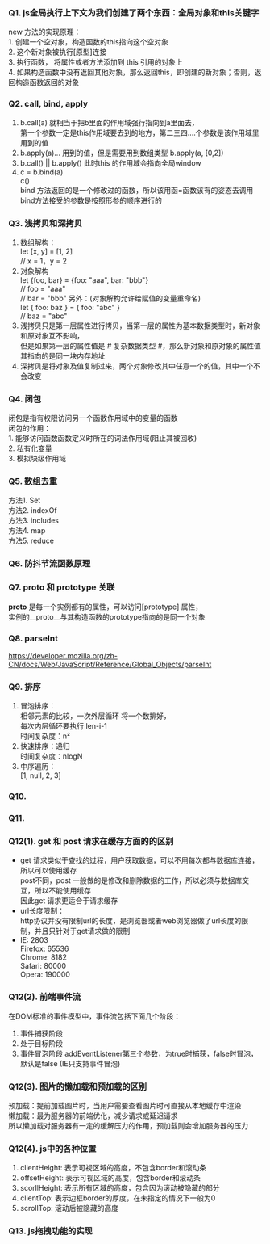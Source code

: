 ### Q1. js全局执行上下文为我们创建了两个东西：全局对象和this关键字
  new 方法的实现原理：  
    1. 创建一个空对象，构造函数的this指向这个空对象   
    2. 这个新对象被执行[原型]连接   
    3. 执行函数， 将属性或者方法添加到 this 引用的对象上   
    4. 如果构造函数中没有返回其他对象，那么返回this，即创建的新对象；否则，返回构造函数返回的对象    

### Q2. call, bind, apply
  1. b.call(a) 就相当于把b里面的作用域强行指向到a里面去，   
  第一个参数一定是this作用域要去到的地方，第二三四....个参数是该作用域里用到的值   
  2. b.apply(a)... 用到的值，但是需要用到数组类型   b.apply(a, [0,2])    
  3. b.call() || b.apply() 此时this 的作用域会指向全局window   
  4. c = b.bind(a)   
     c()   
     bind 方法返回的是一个修改过的函数，所以该用函=函数该有的姿态去调用   
     bind方法接受的参数是按照形参的顺序进行的  

### Q3. 浅拷贝和深拷贝
  1. 数组解构：  
    let [x, y] = [1, 2]   
    // x = 1，y = 2   
  2. 对象解构  
    let {foo, bar} = {foo: "aaa", bar: "bbb"}  
    // foo = "aaa"   
    // bar = "bbb"
    另外：(对象解构允许给赋值的变量重命名)   
    let { foo: baz } = { foo: "abc" }   
    // baz = "abc"   
  3. 浅拷贝只是第一层属性进行拷贝，当第一层的属性为基本数据类型时，新对象和原对象互不影响，   
     但是如果第一层的属性值是 # 复杂数据类型 #，那么新对象和原对象的属性值其指向的是同一块内存地址    
  4. 深拷贝是将对象及值复制过来，两个对象修改其中任意一个的值，其中一个不会改变     

### Q4. 闭包
  闭包是指有权限访问另一个函数作用域中的变量的函数     
  闭包的作用：   
    1. 能够访问函数函数定义时所在的词法作用域(阻止其被回收)   
    2. 私有化变量   
    3. 模拟块级作用域    

### Q5. 数组去重  
  方法1. Set  
  方法2. indexOf  
  方法3. includes  
  方法4. map  
  方法5. reduce  

### Q6. 防抖节流函数原理 

### Q7. __proto__ 和 prototype 关联
  __proto__ 是每一个实例都有的属性，可以访问[prototype] 属性，  
  实例的__proto__与其构造函数的prototype指向的是同一个对象   

### Q8. parseInt
  https://developer.mozilla.org/zh-CN/docs/Web/JavaScript/Reference/Global_Objects/parseInt    

### Q9. 排序
  1. 冒泡排序：    
  相邻元素的比较，一次外层循环 将一个数排好，   
  每次内层循环要执行 len-i-1   
  时间复杂度：n²   
  2. 快速排序：递归   
  时间复杂度：nlogN   
  3. 中序遍历：   
  [1, null, 2, 3]    

### Q10. 

### Q11.  

### Q12(1). get 和 post 请求在缓存方面的的区别
  - get 请求类似于查找的过程，用户获取数据，可以不用每次都与数据库连接，所以可以使用缓存   
    post不同，post 一般做的是修改和删除数据的工作，所以必须与数据库交互，所以不能使用缓存   
    因此get 请求更适合于请求缓存   
  - url长度限制：  
    http协议并没有限制url的长度，是浏览器或者web浏览器做了url长度的限制，并且只针对于get请求做的限制   
  - IE: 2803   
    Firefox: 65536   
    Chrome: 8182   
    Safari: 80000   
    Opera: 190000  
### Q12(2). 前端事件流
  在DOM标准的事件模型中，事件流包括下面几个阶段：
  1. 事件捕获阶段
  2. 处于目标阶段
  3. 事件冒泡阶段
  addEventListener第三个参数，为true时捕获，false时冒泡，默认是false  (IE只支持事件冒泡)
### Q12(3). 图片的懒加载和预加载的区别
  预加载：提前加载图片时，当用户需要查看图片时可直接从本地缓存中渲染  
  懒加载：最为服务器的前端优化，减少请求或延迟请求   
  所以懒加载对服务器有一定的缓解压力的作用，预加载则会增加服务器的压力
### Q12(4). js中的各种位置
  1. clientHeight: 表示可视区域的高度，不包含border和滚动条
  2. offsetHeight: 表示可视区域的高度，包含border和滚动条
  3. scorllHeight: 表示所有区域的高度，包含因为滚动被隐藏的部分
  4. clientTop: 表示边框border的厚度，在未指定的情况下一般为0
  5. scrollTop: 滚动后被隐藏的高度
  
### Q13. js拖拽功能的实现

